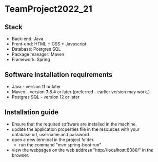 # TeamProject2022_21
## Stack
* Back-end: Java
* Front-end: HTML + CSS + Javascript
* Database: Postgres SQL
* Package manager: Maven
* Framework: Spring

## Software installation requirements
* Java - version 11 or later
* Maven - version 3.8.4 or later (preferred - earlier version may work.)
* Postgres SQL - version 12 or later

## Installation guide
* Ensure that the required software are installed in the machine.
* update the application properties file in the resources with your database url, username and password.
* open a new terminal in the project folder.
    * run the command "mvn spring-boot:run"
* view the webpages on the web address "http://localhost:8080/" in the browser.
